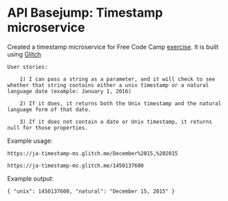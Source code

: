 # API Basejump: Timestamp microservice

Created a timestamp microservice for Free Code Camp [exercise](https://www.freecodecamp.org/challenges/timestamp-microservice). It is built using [Glitch](https://glitch.com/)

    User stories:

        1) I can pass a string as a parameter, and it will check to see whether that string contains either a unix timestamp or a natural language date (example: January 1, 2016)

        2) If it does, it returns both the Unix timestamp and the natural language form of that date.

        3) If it does not contain a date or Unix timestamp, it returns null for those properties.

Example usage:

`https://ja-timestamp-ms.glitch.me/December%2015,%202015`

`https://ja-timestamp-ms.glitch.me/1450137600`

Example output:

`{ "unix": 1450137600, "natural": "December 15, 2015" } `

